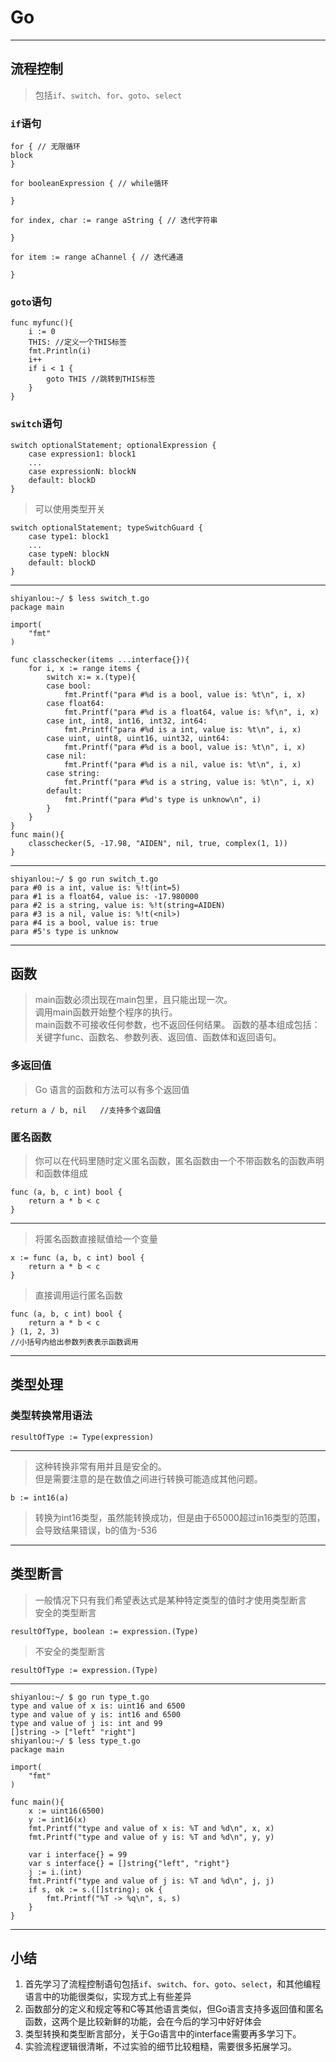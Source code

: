# Go  
****  
## 流程控制  
> 包括`if`、`switch`、`for`、`goto`、`select`   
### `if`语句  
	for { // 无限循环
    block
	}
	
	for booleanExpression { // while循环
	
	}
	
	for index, char := range aString { // 迭代字符串
	
	}
	
	for item := range aChannel { // 迭代通道
	
	}

### `goto`语句  
	func myfunc(){
	    i := 0
	    THIS: //定义一个THIS标签
	    fmt.Println(i)
	    i++
	    if i < 1 {
	        goto THIS //跳转到THIS标签
	    }
	}

### `switch`语句  
	switch optionalStatement; optionalExpression {
	    case expression1: block1
	    ...
	    case expressionN: blockN
	    default: blockD
	}
> 可以使用类型开关  
	
	switch optionalStatement; typeSwitchGuard {
    	case type1: block1
    	...
    	case typeN: blockN
    	default: blockD
	}  
****  
	shiyanlou:~/ $ less switch_t.go  
	package main

	import(
	    "fmt"
	)
	
	func classchecker(items ...interface{}){
	    for i, x := range items {
	        switch x:= x.(type){
	        case bool:
	            fmt.Printf("para #%d is a bool, value is: %t\n", i, x)
	        case float64:
	            fmt.Printf("para #%d is a float64, value is: %f\n", i, x)
	        case int, int8, int16, int32, int64:
	            fmt.Printf("para #%d is a int, value is: %t\n", i, x)
	        case uint, uint8, uint16, uint32, uint64:
	            fmt.Printf("para #%d is a bool, value is: %t\n", i, x)
	        case nil:
	            fmt.Printf("para #%d is a nil, value is: %t\n", i, x)
	        case string:
	            fmt.Printf("para #%d is a string, value is: %t\n", i, x)
	        default:
	            fmt.Printf("para #%d's type is unknow\n", i)
	        }
	    }
	}
	func main(){
	    classchecker(5, -17.98, "AIDEN", nil, true, complex(1, 1))
	}  
****  
	shiyanlou:~/ $ go run switch_t.go
	para #0 is a int, value is: %!t(int=5)
	para #1 is a float64, value is: -17.980000
	para #2 is a string, value is: %!t(string=AIDEN)
	para #3 is a nil, value is: %!t(<nil>)
	para #4 is a bool, value is: true
	para #5's type is unknow  
****  
## 函数  
> main函数必须出现在main包里，且只能出现一次。  
> 调用main函数开始整个程序的执行。  
> main函数不可接收任何参数，也不返回任何结果。
> 函数的基本组成包括：关键字func、函数名、参数列表、返回值、函数体和返回语句。  

### 多返回值  
> Go 语言的函数和方法可以有多个返回值  

	return a / b, nil   //支持多个返回值  
### 匿名函数  
> 你可以在代码里随时定义匿名函数，匿名函数由一个不带函数名的函数声明和函数体组成  


	func (a, b, c int) bool {
    	return a * b < c
	}  
****  
> 将匿名函数直接赋值给一个变量  


	x := func (a, b, c int) bool {
	    return a * b < c
	}  

> 直接调用运行匿名函数  
	
	func (a, b, c int) bool {
	    return a * b < c
	} (1, 2, 3)  
	//小括号内给出参数列表表示函数调用  
****  
## 类型处理  
### 类型转换常用语法  
	resultOfType := Type(expression)  
****  
> 这种转换非常有用并且是安全的。  
> 但是需要注意的是在数值之间进行转换可能造成其他问题。  
	
	b := int16(a)         
> 转换为int16类型，虽然能转换成功，但是由于65000超过in16类型的范围，会导致结果错误，b的值为-536  
****  
## 类型断言  
> 一般情况下只有我们希望表达式是某种特定类型的值时才使用类型断言  
> 安全的类型断言  

	resultOfType, boolean := expression.(Type)   

> 不安全的类型断言  

	resultOfType := expression.(Type)   

****  
	shiyanlou:~/ $ go run type_t.go
	type and value of x is: uint16 and 6500
	type and value of y is: int16 and 6500
	type and value of j is: int and 99
	[]string -> ["left" "right"]
	shiyanlou:~/ $ less type_t.go  
	package main
	
	import(
	    "fmt"
	)
	
	func main(){
	    x := uint16(6500)
	    y := int16(x)
	    fmt.Printf("type and value of x is: %T and %d\n", x, x)
	    fmt.Printf("type and value of y is: %T and %d\n", y, y)
	
	    var i interface{} = 99
	    var s interface{} = []string{"left", "right"}
	    j := i.(int)
	    fmt.Printf("type and value of j is: %T and %d\n", j, j)
	    if s, ok := s.([]string); ok {
	        fmt.Printf("%T -> %q\n", s, s)
	    }
	}  
****  
## 小结  
1. 首先学习了流程控制语句包括`if`、`switch`、`for`、`goto`、`select`，和其他编程语言中的功能很类似，实现方式上有些差异  
2. 函数部分的定义和规定等和C等其他语言类似，但Go语言支持多返回值和匿名函数，这两个是比较新鲜的功能，会在今后的学习中好好体会  
3. 类型转换和类型断言部分，关于Go语言中的interface需要再多学习下。
4. 实验流程逻辑很清晰，不过实验的细节比较粗糙，需要很多拓展学习。  


	


	
